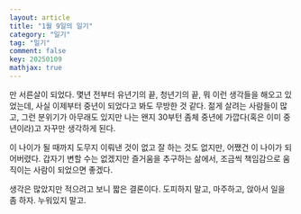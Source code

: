 ```yaml
---
layout: article
title: "1월 9일의 일기"
category: "일기"
tag: "일기"
comment: false
key: 20250109
mathjax: true
---
```


만 서른살이 되었다. 몇년 전부터 유년기의 끝, 청년기의 끝, 뭐 이런 생각들을 해오고 있었는데, 사실 이제부터 중년이 되었다고 봐도 무방한 것 같다. 젊게 살려는 사람들이 많고, 그런 분위기가 아무래도 있지만 나는 왠지 30부턴 좀체 중년에 가깝다(혹은 이미 중년이라)고 자꾸만 생각하게 된다.

이 나이가 될 때까지 도무지 이뤄낸 것이 없고 잘 하는 것도 없지만, 어쨌건 이 나이가 되어버렸다. 갑자기 변할 수는 없겠지만 즐거움을 추구하는 삶에서, 조금씩 책임감으로 움직이는 사람이 되었으면 좋겠다.

생각은 많았지만 적으려고 보니 짧은 결론이다. 도피하지 말고, 마주하고, 앉아서 일을 좀 하자. 누워있지 말고.